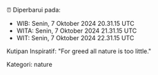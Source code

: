 ⏰ Diperbarui pada:
- WIB: Senin, 7 Oktober 2024 20.31.15 UTC
- WITA: Senin, 7 Oktober 2024 21.31.15 UTC
- WIT: Senin, 7 Oktober 2024 22.31.15 UTC

Kutipan Inspiratif:
"For greed all nature is too little."


Kategori: nature

